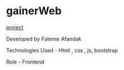 # gainerWeb
[project]()

Developed by Fateme Afandak

Technologies Used - Html , css , js, bootstrap

Role - Frontend
